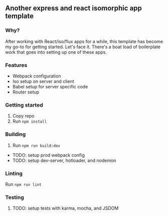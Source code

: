 ## Another express and react isomorphic app template

### Why?
After working with React/iso/flux apps for a while, this template has become my go-to for getting started.
Let's face it. There's a boat load of boilerplate work that goes into setting up one of these apps.

### Features
- Webpack configuration
- Iso setup on server and client
- Babel setup for server specific code
- Router setup

### Getting started
1. Copy repo
2. Run `npm install`

### Building
1. Run `npm run build:dev`
- TODO: setup prod webpack config
- TODO: setup dev-server, hotloader, and nodemon

### Linting
Run `npm run lint`

### Testing
1. TODO: setup tests with karma, mocha, and JSDOM

